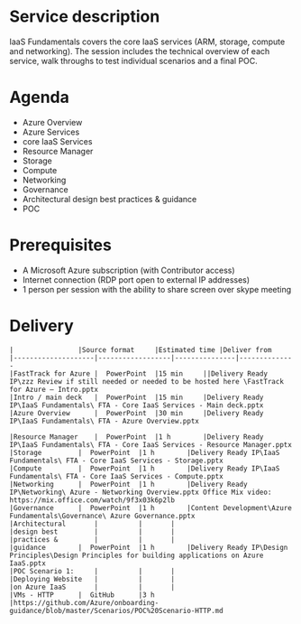 # Service description
IaaS Fundamentals covers the core IaaS services (ARM, storage, compute and networking). The session includes the technical overview of each service, walk throughs to test individual scenarios and a final POC.

# Agenda
* Azure Overview
* Azure Services
* core IaaS Services
* Resource Manager
* Storage 
* Compute
* Networking
* Governance
* Architectural design best practices & guidance
* POC

# Prerequisites
* A Microsoft Azure subscription (with Contributor access)
* Internet connection (RDP port open to external IP addresses)
* 1 person per session with the ability to share screen over skype meeting

# Delivery
	|	     	     |Source format 	|Estimated time	|Deliver from
	|--------------------|------------------|---------------|--------------
	|FastTrack for Azure |	PowerPoint	|15 min		||Delivery Ready IP\zzz Review if still needed or needed to be hosted here \FastTrack for Azure – Intro.pptx
	|Intro / main deck   |	PowerPoint	|15 min		|Delivery Ready IP\IaaS Fundamentals\ FTA - Core IaaS Services - Main deck.pptx
	|Azure Overview	     |	PowerPoint	|30 min		|Delivery Ready IP\IaaS Fundamentals\ FTA - Azure Overview.pptx

	|Resource Manager    |	PowerPoint	|1 h		|Delivery Ready IP\IaaS Fundamentals\ FTA - Core IaaS Services - Resource Manager.pptx
	|Storage 	     |  PowerPoint	|1 h		|Delivery Ready IP\IaaS Fundamentals\ FTA - Core IaaS Services - Storage.pptx
	|Compute	     |  PowerPoint	|1 h		|Delivery Ready IP\IaaS Fundamentals\ FTA - Core IaaS Services - Compute.pptx
	|Networking	     |  PowerPoint	|1 h		|Delivery Ready IP\Networking\ Azure - Networking Overview.pptx Office Mix video: https://mix.office.com/watch/9f3x03k6p2lb
	|Governance	     |  PowerPoint	|1 h	   	|Content Development\Azure Fundamentals\Governance\ Azure Governance.pptx
	|Architectural 	     |			|		|
	|design best         |			|		|
	|practices &         |			|		|
	|guidance	     |  PowerPoint	|1 h		|Delivery Ready IP\Design Principles\Design Principles for building applications on Azure IaaS.pptx
	|POC Scenario 1:     |			|		|
	|Deploying Website   |			|		|
	|on Azure IaaS       |			|		|
	|VMs - HTTP	     |  GitHub		|3 h		|https://github.com/Azure/onboarding-guidance/blob/master/Scenarios/POC%20Scenario-HTTP.md 


